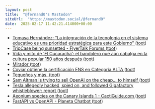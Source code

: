 ```yaml
---
layout: post
title:  "@fernand0's Mastodon"
siteUrl:  "https://mastodon.social/@fernand0"
date:  2025-02-17 11:42:21.414000+00:00
---
```

*  [Tomasa Hernández: “La integración de la tecnología en el sistema educativo es una prioridad estratégica para este Gobierno” ](https://www.aragonhoy.es/educacion-cultura-deporte/zaragoza-sede-central-proyecto-europeo-steambrace-9896) ([toot](https://mastodon.social/@fernand0/114019043993923063))
*  [TripCase being sunsetted - FlyerTalk Forums ](https://www.flyertalk.com/forum/travel-technology/2186246-tripcase-being-sunsetted.htm) ([toot](https://mastodon.social/@fernand0/114018776819352464))
*  [Vida y mito de 'El Cucaracha': el bandolero que aún cabalga en la cultura popular 150 años después ](https://www.eldiario.es/aragon/cultura/vida-mito-cucaracha-bandolero-cabalga-cultura-popular-150-anos-despues_1_12040306.htm) ([toot](https://mastodon.social/@fernand0/114018513071837341))
*  [Mirador ](https://www.flickr.com/photos/fernand0/54316394728) ([toot](https://mastodon.social/@fernand0/114018434368028509))
*  [Coviar obtiene la certificación ENS en Categoría ALTA ](https://redaccion.camarazaragoza.com/coviar-certificacion-ens-seguridad-nivel-alto) ([toot](https://mastodon.social/@fernand0/114016918710475369))
*  [Tequeños y más. ](https://avecesunafoto.wordpress.com/2025/02/15/tequenos-y-mas) ([toot](https://mastodon.social/@fernand0/114014953571916692))
*  [Sam Altman is trying to sell OpenAI on the cheap... to himself ](https://nathanpmyoung.substack.com/p/sam-altman-is-trying-to-sell-opena) ([toot](https://mastodon.social/@fernand0/114014949946009746))
*  [Tesla allegedly hacked, spied on, and followed Gigafactory whistleblower: report ](https://www.theverge.com/2019/3/13/18263757/tesla-elon-musk-employee-hack-spying-whistleblower-gigafactory-martin-tripp-drug) ([toot](https://mastodon.social/@fernand0/114014764064019741))
*  [Aeonium species on the Canary Islands 1 - CactiGuide.com ](https://cactiguide.com/forum/viewtopic.php?t=4861) ([toot](https://mastodon.social/@fernand0/114014498513952556))
*  [FastAPI vs OpenAPI - Planeta Chatbot ](https://planetachatbot.com/fastapi-vs-openapi) ([toot](https://mastodon.social/@fernand0/114014193163548751))
